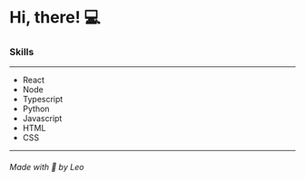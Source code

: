 # Hi, there! :computer:

### Skills
---
-   React
-   Node
-   Typescript
-   Python
-   Javascript
-   HTML
-   CSS
---

###### Made with :blue_heart: by Leo


